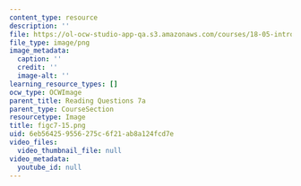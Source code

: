 ```yaml
---
content_type: resource
description: ''
file: https://ol-ocw-studio-app-qa.s3.amazonaws.com/courses/18-05-introduction-to-probability-and-statistics-spring-2014/6eb564259556275c6f21ab8a124fcd7e_figc7-15.png
file_type: image/png
image_metadata:
  caption: ''
  credit: ''
  image-alt: ''
learning_resource_types: []
ocw_type: OCWImage
parent_title: Reading Questions 7a
parent_type: CourseSection
resourcetype: Image
title: figc7-15.png
uid: 6eb56425-9556-275c-6f21-ab8a124fcd7e
video_files:
  video_thumbnail_file: null
video_metadata:
  youtube_id: null
---
```

